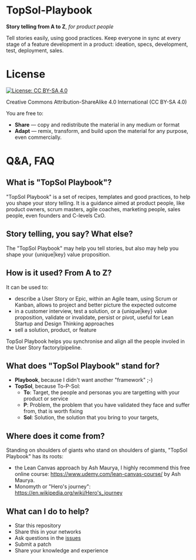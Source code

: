 # TopSol-Playbook

**Story telling from A to Z**, *for product people*

Tell stories easily, using good practices. Keep everyone in sync at every stage of a feature development in a product: ideation, specs, development, test, deployment, sales.

# License

[![License: CC BY-SA 4.0](https://img.shields.io/badge/License-CC%20BY--SA%204.0-lightgrey.svg)](http://creativecommons.org/licenses/by-sa/4.0/)

Creative Commons Attribution-ShareAlike 4.0 International (CC BY-SA 4.0)

You are free to:

* **Share** — copy and redistribute the material in any medium or format
* **Adapt** — remix, transform, and build upon the material
for any purpose, even commercially.

# Q&A, FAQ

## What is "TopSol Playbook"?

"TopSol Playbook" is a set of recipes, templates and good practices, to help you shape your story telling. It is a guidance aimed at product people, like product owners, scrum masters, agile coaches, marketing people, sales people, even founders and C-levels CxO.

## Story telling, you say? What else?

The "TopSol Playbook" may help you tell stories, but also may help you shape your {unique|key} value proposition.

## How is it used? From A to Z?

It can be used to:
* describe a User Story or Epic, within an Agile team, using Scrum or Kanban, allows to project and better picture the expected outcome
* in a customer interview, test a solution, or a {unique|key} value proposition, validate or invalidate, persist or pivot, useful for Lean Startup and Design Thinking approaches
* sell a solution, product, or feature

TopSol Playbook helps you synchronise and align all the people involed in the User Story factory/pipeline.

## What does "TopSol Playbook" stand for?

* **Playbook**, because I didn't want another "framework" ;-)
* **TopSol**, because To-P-Sol:
  * **To**: Target, the people and personas you are targetting with your product or service
  * **P**: Problem, the problem that you have validated they face and suffer from, that is worth fixing
  * **Sol**: Solution, the solution that you bring to your targets, 

## Where does it come from?

Standing on shoulders of giants who stand on shoulders of giants, "TopSol Playbook" has its roots:
* the Lean Canvas approach by Ash Maurya, I highly recommend this free online course: https://www.udemy.com/lean-canvas-course/ by Ash Maurya.
* Monomyth or "Hero's journey": https://en.wikipedia.org/wiki/Hero's_journey

## What can I do to help?

* Star this repository
* Share this in your networks
* Ask questions in the [issues](https://github.com/Nyco/TopSol-Playbook/issues)
* Submit a patch
* Share your knowledge and experience


